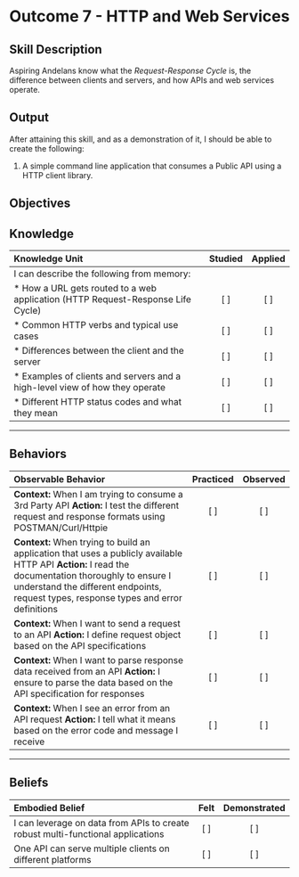 # Outcome 7 - HTTP and Web Services

**Skill Description**
----------
Aspiring Andelans  know what the *Request-Response Cycle* is, the difference between clients and servers, and how APIs and web services operate.


**Output**
----------
After attaining this skill, and as a demonstration of it, I should be able to create the following:

1. A simple command line application that consumes a Public API using a HTTP client library.


**Objectives**
----------

## **Knowledge**


| Knowledge Unit   |      Studied      | Applied |
|:-------------|:------------------:|:--------:|
| I can describe the following from memory: | | |
| * How a URL gets routed to a web application (HTTP Request-Response Life Cycle) | [ ] | [ ]  |
| * Common HTTP verbs and typical use cases |   [ ]   |   [ ] |
| * Differences between the client and the server | [ ] |    [ ] |
| * Examples of clients and servers and a high-level view of how they operate | [ ] |    [ ] |
| * Different HTTP status codes and what they mean | [ ] |    [ ] |


----------


## **Behaviors**


| Observable Behavior   |      Practiced      | Observed |
|:-------------|:------------------:|:--------:|
| **Context:** When I am trying to consume a 3rd Party API **Action:** I test the different request and response formats using POSTMAN/Curl/Httpie | [ ] | [ ]  |
| **Context:** When trying to build an application that uses a publicly available HTTP API **Action:** I read the documentation thoroughly to ensure I understand the different endpoints, request types, response types and error definitions | [ ] |    [ ] |
| **Context:** When I want to send a request to an API **Action:** I define request object based on the API specifications |   [ ]   |   [ ] |
| **Context:** When I want to parse response data received from an API **Action:** I ensure to parse the data based on the API specification for responses |   [ ]   |   [ ] |
| **Context:** When I see an error from an API request **Action:** I tell what it means based on the error code and message I receive | [ ] |    [ ] |

----------


## **Beliefs**


| Embodied Belief   |      Felt      | Demonstrated |
|:-------------|:------------------:|:--------:|
| I can leverage on data from APIs to create robust multi-functional applications  |   [ ]   |   [ ] |
| One API can serve multiple clients on different platforms |   [ ]   |   [ ] |
